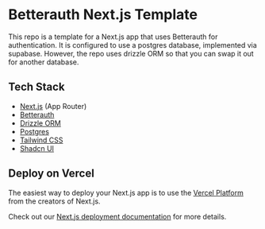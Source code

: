 # Betterauth Next.js Template

This repo is a template for a Next.js app that uses Betterauth for authentication. It is configured to use a postgres database, implemented via supabase. 
However, the repo uses drizzle ORM so that you can swap it out for another database.

## Tech Stack

- [Next.js](https://nextjs.org/) (App Router)
- [Betterauth](https://betterauth.com/)
- [Drizzle ORM](https://drizzle.dev/)
- [Postgres](https://www.postgresql.org/)
- [Tailwind CSS](https://tailwindcss.com/)
- [Shadcn UI](https://ui.shadcn.com/)

## Deploy on Vercel

The easiest way to deploy your Next.js app is to use the [Vercel Platform](https://vercel.com/new?utm_medium=default-template&filter=next.js&utm_source=create-next-app&utm_campaign=create-next-app-readme) from the creators of Next.js.

Check out our [Next.js deployment documentation](https://nextjs.org/docs/app/building-your-application/deploying) for more details.
